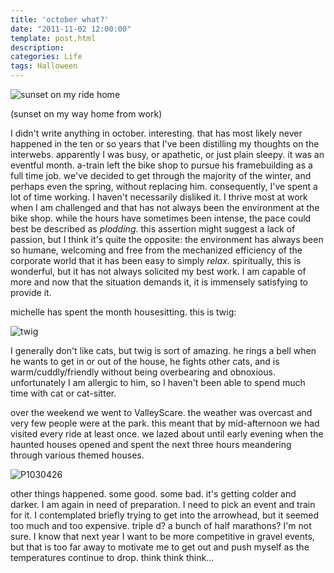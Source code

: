 ```yaml
---
title: 'october what?'
date: "2011-11-02 12:00:00"
template: post.html
description: 
categories: Life
tags: Halloween
---
```


![sunset on my ride home](http://f.slowtheory.com/6307948582_16207880d6.jpg "sunset on my ride home")  
  
(sunset on my way home from work)  
  
I didn't write anything in october. interesting. that has most likely never happened in the ten or so years that I've been distilling my thoughts on the interwebs. apparently I was busy, or apathetic, or just plain sleepy. it was an eventful month. a-train left the bike shop to pursue his framebuilding as a full time job. we've decided to get through the majority of the winter, and perhaps even the spring, without replacing him. consequently, I've spent a lot of time working. I haven't necessarily disliked it. I thrive most at work when I am challenged and that has not always been the environment at the bike shop. while the hours have sometimes been intense, the pace could best be described as *plodding*. this assertion might suggest a lack of passion, but I think it's quite the opposite: the environment has always been so humane, welcoming and free from the mechanized efficiency of the corporate world that it has been easy to simply *relax*. spiritually, this is wonderful, but it has not always solicited my best work. I am capable of more and now that the situation demands it, it is immensely satisfying to provide it.  
  
michelle has spent the month housesitting. this is twig:  
  
![twig](http://f.slowtheory.com/6273209974_522350e939.jpg "twig")  
  
I generally don't like cats, but twig is sort of amazing. he rings a bell when he wants to get in or out of the house, he fights other cats, and is warm/cuddly/friendly without being overbearing and obnoxious. unfortunately I am allergic to him, so I haven't been able to spend much time with cat or cat-sitter.  
  
over the weekend we went to ValleyScare. the weather was overcast and very few people were at the park. this meant that by mid-afternoon we had visited every ride at least once. we lazed about until early evening when the haunted houses opened and spent the next three hours meandering through various themed houses.  
  
![P1030426](http://f.slowtheory.com/6298761858_2d0063a8c4.jpg "P1030426")  
  
other things happened. some good. some bad. it's getting colder and darker. I am again in need of preparation. I need to pick an event and train for it. I contemplated briefly trying to get into the arrowhead, but it seemed too much and too expensive. triple d? a bunch of half marathons? I'm not sure. I know that next year I want to be more competitive in gravel events, but that is too far away to motivate me to get out and push myself as the temperatures continue to drop. think think think...